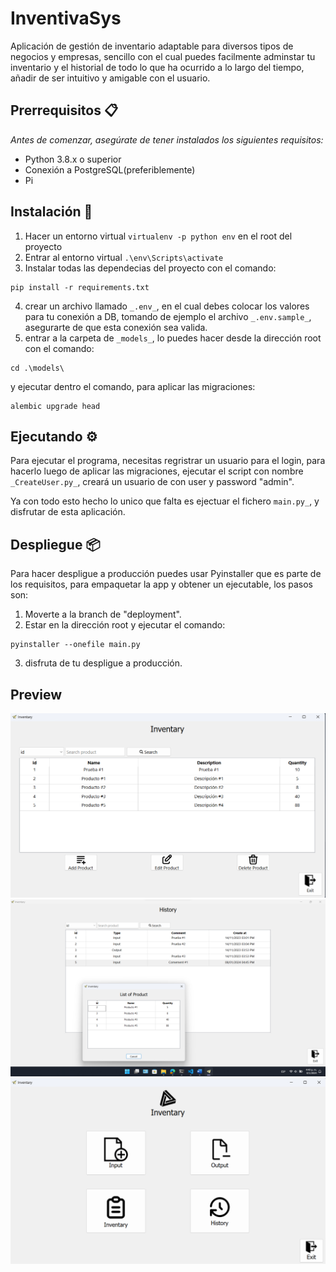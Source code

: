 # InventivaSys

Aplicación de gestión de inventario adaptable para diversos tipos de negocios y empresas, sencillo con el cual puedes facilmente adminstar tu inventario y el historial de todo lo que ha ocurrido a lo largo del tiempo, añadir de ser intuitivo y amigable con el usuario.

## Prerrequisitos 📋

_Antes de comenzar, asegúrate de tener instalados los siguientes requisitos:_

* Python 3.8.x o superior 
* Conexión a PostgreSQL(preferiblemente)
* Pi

## Instalación 🔧

1. Hacer un entorno virtual `virtualenv -p python env` en el root del proyecto
2. Entrar al entorno virtual `.\env\Scripts\activate`
3. Instalar todas las dependecias del proyecto con el comando:
```
pip install -r requirements.txt
```
4. crear un archivo llamado `_.env_`, en el cual debes colocar los valores para tu conexión a DB, tomando de ejemplo el archivo `_.env.sample_`, asegurarte de que esta conexión sea valida.
5. entrar a la carpeta de `_models_`, lo puedes hacer desde la dirección root con el comando:
```
cd .\models\
```
y ejecutar dentro el comando, para aplicar las migraciones:
```
alembic upgrade head
```

## Ejecutando ⚙️

Para ejecutar el programa, necesitas regristrar un usuario para el login, para hacerlo luego de aplicar las migraciones, ejecutar el script con nombre `_CreateUser.py_`, creará un usuario de con user y password "admin".

Ya con todo esto hecho lo unico que falta es ejectuar el fichero `main.py_`, y disfrutar de esta aplicación.

## Despliegue 📦

Para hacer despligue a producción puedes usar Pyinstaller que es parte de los requisitos, para empaquetar la app y obtener un ejecutable, los pasos son:

1. Moverte a la branch de "deployment".
2. Estar en la dirección root y ejecutar el comando:
```
pyinstaller --onefile main.py
```
3. disfruta de tu despligue a producción.

## Preview

![Ejemplo de aplicación en uso](https://github.com/wagnermorillo/InventivaSys/blob/main/screenshot1.png)
![Ejemplo de aplicación en uso](https://github.com/wagnermorillo/InventivaSys/blob/main/screenshot2.png)
![Ejemplo de aplicación en uso](https://github.com/wagnermorillo/InventivaSys/blob/main/screenshot3.png)